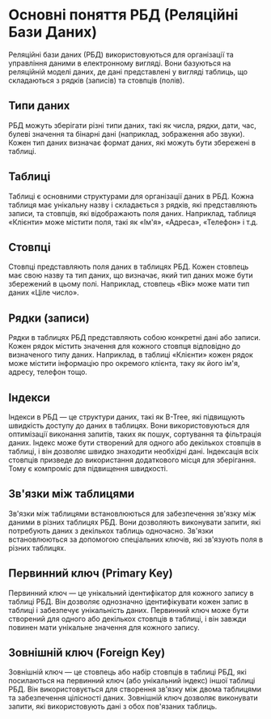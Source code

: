 # Основні поняття РБД (Реляційні Бази Даних)

Реляційні бази даних (РБД) використовуються для організації та управління даними в електронному вигляді. Вони базуються на реляційній моделі даних, де дані представлені у вигляді таблиць, що складаються з рядків (записів) та стовпців (полів).

## Типи даних

РБД можуть зберігати різні типи даних, такі як числа, рядки, дати, час, булеві значення та бінарні дані (наприклад, зображення або звуки). Кожен тип даних визначає формат даних, які можуть бути збережені в таблиці.

## Таблиці

Таблиці є основними структурами для організації даних в РБД. Кожна таблиця має унікальну назву і складається з рядків, які представляють записи, та стовпців, які відображають поля даних. Наприклад, таблиця «Клієнти» може містити поля, такі як «Ім'я», «Адреса», «Телефон» і т.д.

## Стовпці

Стовпці представляють поля даних в таблицях РБД. Кожен стовпець має свою назву та тип даних, що визначає, який тип даних може бути збережений в цьому полі. Наприклад, стовпець «Вік» може мати тип даних «Ціле число».

## Рядки (записи)

Рядки в таблицях РБД представляють собою конкретні дані або записи. Кожен рядок містить значення для кожного стовпця відповідно до визначеного типу даних. Наприклад, в таблиці «Клієнти» кожен рядок може містити інформацію про окремого клієнта, таку як його ім'я, адресу, телефон тощо.

## Індекси

Індекси в РБД — це структури даних, такі як B-Tree, які підвищують швидкість доступу до даних в таблицях. Вони використовуються для оптимізації виконання запитів, таких як пошук, сортування та фільтрація даних. Індекс може бути створений для одного або декількох стовпців в таблиці, і він дозволяє швидко знаходити необхідні дані. Індексація всіх стовпців призведе до використання додаткового місця для зберігання. Тому є компроміс для підвищення швидкості.

## Зв'язки між таблицями

Зв'язки між таблицями встановлюються для забезпечення зв'язку між даними в різних таблицях РБД. Вони дозволяють виконувати запити, які потребують даних з декількох таблиць одночасно. Зв'язки встановлюються за допомогою спеціальних ключів, які зв'язують поля в різних таблицях.

## Первинний ключ (Primary Key)

Первинний ключ — це унікальний ідентифікатор для кожного запису в таблиці РБД. Він дозволяє однозначно ідентифікувати кожен запис в таблиці і забезпечує унікальність даних. Первинний ключ може бути створений для одного або декількох стовпців в таблиці, і він завжди повинен мати унікальне значення для кожного запису.

## Зовнішній ключ (Foreign Key)

Зовнішній ключ — це стовпець або набір стовпців в таблиці РБД, які посилаються на первинний ключ (або унікальний індекс) іншої таблиці РБД. Він використовується для створення зв'язку між двома таблицями та забезпечення цілісності даних. Зовнішній ключ дозволяє виконувати запити, які використовують дані з обох пов'язаних таблиць.
